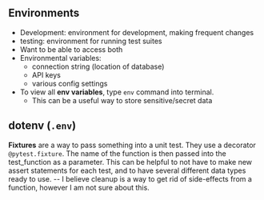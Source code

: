 ## Environments
- Development: environment for development, making frequent changes
- testing: environment for running test suites
- Want to be able to access both 
- Environmental variables:
  - connection string (location of database)
  - API keys
  - various config settings
- To view all **env variables**, type `env` command into terminal.
  - This can be a useful way to store sensitive/secret data

## dotenv (`.env`)


**Fixtures** are a way to pass something into a unit test.  They use a decorator `@pytest.fixture`.  The name of the function is then passed into the test_function as a parameter.  This can be helpful to not have to make new assert statements for each test, and to have several different data types ready to use.
-- I believe cleanup is a way to get rid of side-effects from a function, however I am not sure about this.